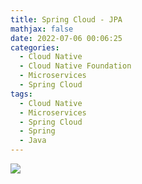 ```yaml
---
title: Spring Cloud - JPA
mathjax: false
date: 2022-07-06 00:06:25
categories:
  - Cloud Native
  - Cloud Native Foundation
  - Microservices
  - Spring Cloud
tags:
  - Cloud Native
  - Microservices
  - Spring Cloud
  - Spring
  - Java
---
```


![](https://spring-cloud-1253868755.cos.ap-guangzhou.myqcloud.com/spring-cloud-jpa.png)

<!-- more -->
